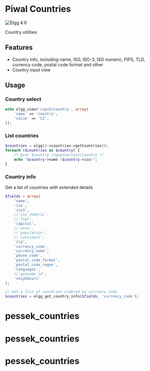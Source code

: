 Piwal Countries
=============
![Elgg 4.0](https://img.shields.io/badge/Elgg-4.0-green.svg)

Country utilities

## Features

* Country info, including name, ISO, ISO-3, ISO numeric, FIPS, TLD, currency code, postal code format and other
* Country input view


## Usage

### Country select

```php
echo elgg_view('input/country', array(
	'name' => 'country',
	'value' => 'CZ',
));
```


### List countries

```php
$countries = elgg()->countries->getCountries();
foreach ($countries as $country) {
	/* @var $country \hypeJunction\Country */
	echo "$country->name ($country->iso)";
}
```


### Country info

Get a list of countries with extended details

```php
$fields = array(
	'name',
	'iso',
	'iso3',
	//'iso_numeric',
	//'fips',
	'capital',
	//'area',
	//'population',
	//'continent',
	'tld',
	'currency_code',
	'currency_name',
	'phone_code',
	'postal_code_format',
	'postal_code_regex',
	'languages',
	//'geoname_id',
	'neighbours'
);

// Get a list of countries ordered by currency_code
$countries = elgg_get_country_info($fields, 'currency_code');

```





# pessek_countries
# pessek_countries
# pessek_countries

